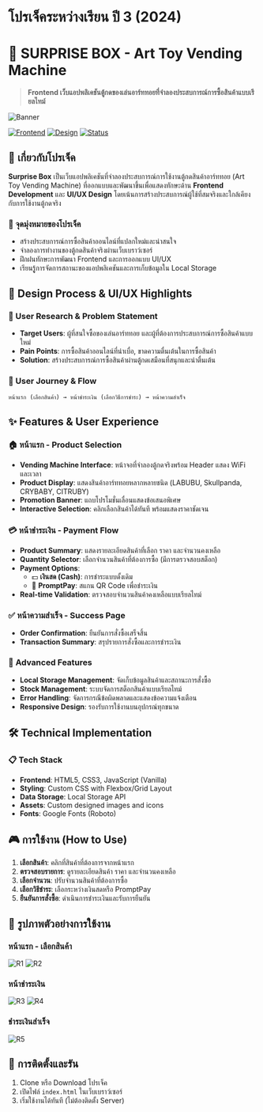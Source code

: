 # โปรเจ็คระหว่างเรียน ปี 3 (2024)
# 🎁 SURPRISE BOX - Art Toy Vending Machine

> **Frontend เว็บแอปพลิเคชันตู้กดของเล่นอาร์ททอยที่จำลองประสบการณ์การซื้อสินค้าแบบเรียลไทม์**

![Banner](Review/R1.png)

[![Frontend](https://img.shields.io/badge/Frontend-HTML5%20%7C%20CSS3%20%7C%20JavaScript-blue)](https://github.com/Thoserrr/Surprise-Box)
[![Design](https://img.shields.io/badge/Design-UI%2FUX%20Design-purple)](#)
[![Status](https://img.shields.io/badge/Status-Portfolio%20Project-green)](#)

## 📖 เกี่ยวกับโปรเจ็ค

**Surprise Box** เป็นเว็บแอปพลิเคชันที่จำลองประสบการณ์การใช้งานตู้กดสินค้าอาร์ททอย (Art Toy Vending Machine) ที่ออกแบบและพัฒนาขึ้นเพื่อแสดงทักษะด้าน **Frontend Development** และ **UI/UX Design** โดยเน้นการสร้างประสบการณ์ผู้ใช้ที่สมจริงและใกล้เคียงกับการใช้งานตู้กดจริง

### 🎯 จุดมุ่งหมายของโปรเจ็ค
- สร้างประสบการณ์การซื้อสินค้าออนไลน์ที่แปลกใหม่และน่าสนใจ
- จำลองการทำงานของตู้กดสินค้าจริงผ่านเว็บเบราว์เซอร์
- ฝึกฝนทักษะการพัฒนา Frontend และการออกแบบ UI/UX
- เรียนรูู้การจัดการสถานะของแอปพลิเคชันและการเก็บข้อมูลใน Local Storage

## 🎨 Design Process & UI/UX Highlights

### 🎯 User Research & Problem Statement
- **Target Users**: ผู้ที่สนใจซื้อของเล่นอาร์ททอย และผู้ที่ต้องการประสบการณ์การซื้อสินค้าแบบใหม่
- **Pain Points**: การซื้อสินค้าออนไลน์ที่น่าเบื่อ, ขาดความตื่นเต้นในการซื้อสินค้า
- **Solution**: สร้างประสบการณ์การซื้อสินค้าผ่านตู้กดเสมือนที่สนุกและน่าตื่นเต้น

### 🔄 User Journey & Flow
```
หน้าแรก (เลือกสินค้า) → หน้าชำระเงิน (เลือกวิธีการชำระ) → หน้าความสำเร็จ
```

## ✨ Features & User Experience

### 🏠 **หน้าแรก - Product Selection**
- **Vending Machine Interface**: หน้าจอที่จำลองตู้กดจริงพร้อม Header แสดง WiFi และเวลา
- **Product Display**: แสดงสินค้าอาร์ททอยหลากหลายชนิด (LABUBU, Skullpanda, CRYBABY, CITRUBY)
- **Promotion Banner**: แถบโปรโมชั่นเลื่อนแสดงข้อเสนอพิเศษ
- **Interactive Selection**: คลิกเลือกสินค้าได้ทันที พร้อมแสดงราคาชัดเจน

### 💳 **หน้าชำระเงิน - Payment Flow**
- **Product Summary**: แสดงรายละเอียดสินค้าที่เลือก ราคา และจำนวนคงเหลือ
- **Quantity Selector**: เลือกจำนวนสินค้าที่ต้องการซื้อ (มีการตรวจสอบสต็อก)
- **Payment Options**: 
  - 💵 **เงินสด (Cash)**: การชำระแบบดั้งเดิม
  - 📱 **PromptPay**: สแกน QR Code เพื่อชำระเงิน
- **Real-time Validation**: ตรวจสอบจำนวนสินค้าคงเหลือแบบเรียลไทม์

### ✅ **หน้าความสำเร็จ - Success Page**
- **Order Confirmation**: ยืนยันการสั่งซื้อเสร็จสิ้น
- **Transaction Summary**: สรุปรายการสั่งซื้อและการชำระเงิน

### 🔧 **Advanced Features**
- **Local Storage Management**: จัดเก็บข้อมูลสินค้าและสถานะการสั่งซื้อ
- **Stock Management**: ระบบจัดการสต็อกสินค้าแบบเรียลไทม์
- **Error Handling**: จัดการกรณีข้อผิดพลาดและแสดงข้อความแจ้งเตือน
- **Responsive Design**: รองรับการใช้งานบนอุปกรณ์ทุกขนาด

## 🛠️ Technical Implementation

### 📋 Tech Stack
- **Frontend**: HTML5, CSS3, JavaScript (Vanilla)
- **Styling**: Custom CSS with Flexbox/Grid Layout
- **Data Storage**: Local Storage API
- **Assets**: Custom designed images and icons
- **Fonts**: Google Fonts (Roboto)

## 🎮 การใช้งาน (How to Use)

1. **เลือกสินค้า**: คลิกที่สินค้าที่ต้องการจากหน้าแรก
2. **ตรวจสอบรายการ**: ดูรายละเอียดสินค้า ราคา และจำนวนคงเหลือ
3. **เลือกจำนวน**: ปรับจำนวนสินค้าที่ต้องการซื้อ
4. **เลือกวิธีชำระ**: เลือกระหว่างเงินสดหรือ PromptPay
5. **ยืนยันการสั่งซื้อ**: ดำเนินการชำระเงินและรับการยืนยัน

## 📱 รูปภาพตัวอย่างการใช้งาน

### หน้าแรก - เลือกสินค้า
![R1](Review/R1.png)
![R2](Review/R2.png)

### หน้าชำระเงิน
![R3](Review/R3.png)
![R4](Review/R4.png)

### ชำระเงินสำเร็จ
![R5](Review/R5.png)

## 🚀 การติดตั้งและรัน

1. Clone หรือ Download โปรเจ็ค
2. เปิดไฟล์ `index.html` ในเว็บเบราว์เซอร์
3. เริ่มใช้งานได้ทันที (ไม่ต้องติดตั้ง Server)